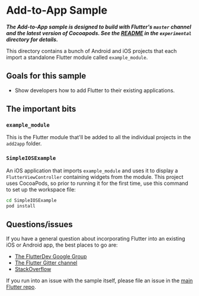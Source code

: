 # Add-to-App Sample

***The Add-to-App sample is designed to build with Flutter's `master` channel 
and the latest version of Cocoapods. See the [README](../README.md) in the 
`experimental` directory for details.***

This directory contains a bunch of Android and iOS projects that each import
a standalone Flutter module called `example_module`.

## Goals for this sample

* Show developers how to add Flutter to their existing applications.

## The important bits

### `example_module`

This is the Flutter module that'll be added to all the individual projects
in the `add2app` folder.

### `SimpleIOSExample`

An iOS application that imports `example_module` and uses it to display
a `FlutterViewController` containing widgets from the module. This project
uses CocoaPods, so prior to running it for the first time, use this command
to set up the workspace file:

```bash
cd SimpleIOSExample
pod install
```

## Questions/issues

If you have a general question about incorporating Flutter into an existing
iOS or Android app, the best places to go are:

* [The FlutterDev Google Group](https://groups.google.com/forum/#!forum/flutter-dev)
* [The Flutter Gitter channel](https://gitter.im/flutter/flutter)
* [StackOverflow](https://stackoverflow.com/questions/tagged/flutter)

If you run into an issue with the sample itself, please file an issue
in the [main Flutter repo](https://github.com/flutter/flutter/issues).

